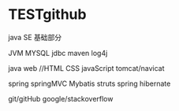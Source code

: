 # TESTgithub

java SE 基础部分

JVM
MYSQL
jdbc
maven
log4j


java web //HTML CSS javaScript
tomcat/navicat



spring springMVC Mybatis
struts spring hibernate




git/gitHub 
google/stackoverflow


